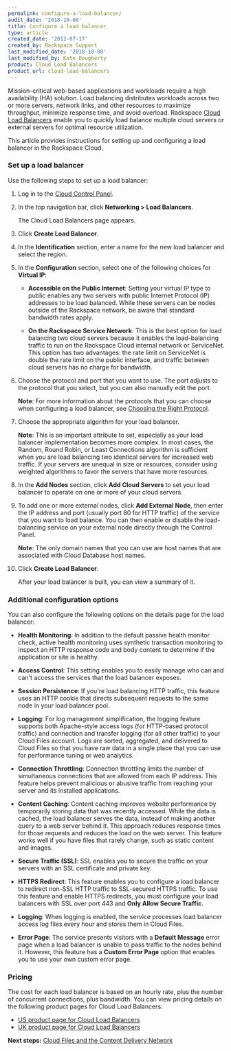 ```yaml
---
permalink: configure-a-load-balancer/
audit_date: '2018-10-08'
title: Configure a load balancer
type: article
created_date: '2012-07-17'
created_by: Rackspace Support
last_modified_date: '2018-10-08'
last_modified_by: Kate Dougherty
product: Cloud Load Balancers
product_url: cloud-load-balancers
---
```


Mission-critical web-based applications and workloads require a high
availability (HA) solution. Load balancing distributes workloads across two or
more servers, network links, and other resources to maximize throughput,
minimize response time, and avoid overload. Rackspace [Cloud Load
Balancers](https://www.rackspace.com/cloud/load-balancing) enable you to
quickly load balance multiple cloud servers or external servers for optimal
resource utilization.

This article provides instructions for setting up and configuring a load
balancer in the Rackspace Cloud.

### Set up a load balancer

Use the following steps to set up a load balancer:

1. Log in to the [Cloud Control Panel](http://mycloud.rackspace.com).

2. In the top navigation bar, click **Networking > Load Balancers**.

    The Cloud Load Balancers page appears.

3. Click **Create Load Balancer**.

4. In the **Identification** section, enter a name for the new load balancer
   and select the region.

5. In the **Configuration** section, select one of the following choices for
   **Virtual IP**:

    - **Accessible on the Public Internet**: Setting your virtual IP type to
      public enables any two servers with public Internet Protocol (IP)
      addresses to be load balanced. While these servers can be nodes outside
      of the Rackspace network, be aware that standard bandwidth rates apply.

    - **On the Rackspace Service Network**: This is the best option for load
      balancing two cloud servers because it enables the load-balancing
      traffic to run on the Rackspace Cloud internal network or ServiceNet.
      This option has two advantages: the rate limit on ServiceNet is double
      the rate limit on the public interface, and traffic between cloud
      servers has no charge for bandwidth.

6. Choose the protocol and port that you want to use. The port adjusts to the
   protocol that you select, but you can also manually edit the port.

    **Note**: For more information about the protocols that you can choose
    when configuring a load balancer, see [Choosing the Right
    Protocol](/how-to/available-protocols-when-configuring-a-cloud-load-balancer).

7. Choose the appropriate algorithm for your load balancer.

    **Note**: This is an important attribute to set, especially as your
    load balancer implementation becomes more complex. In most cases, the
    Random, Round Robin, or Least Connections algorithm is sufficient when
    you are load balancing two identical servers for increased web traffic. If
    your servers are unequal in size or resources, consider using weighted
    algorithms to favor the servers that have more resources.

8.	In the **Add Nodes** section, click **Add Cloud Servers** to set your load
    balancer to operate on one or more of your cloud servers.

9.	To add one or more external nodes, click **Add External Node**, then enter
    the IP address and port (usually port 80 for HTTP traffic) of the service
    that you want to load balance. You can then enable or disable the
    load-balancing service on your external node directly through the Control
    Panel.

     **Note**: The only domain names that you can use are host names that are
     associated with Cloud Database host names.

10.	Click **Create Load Balancer**.

     After your load balancer is built, you can view a summary of it.

### Additional configuration options

You can also configure the following options on the details page for the load
balancer:

- **Health Monitoring**: In addition to the default passive health monitor
  check, active health monitoring uses synthetic transaction monitoring to
  inspect an HTTP response code and body content to determine if the
  application or site is healthy.

- **Access Control**: This setting enables you to easily manage who can and
  can't access the services that the load balancer exposes.

- **Session Persistence**: If you're load balancing HTTP traffic, this feature
  uses an HTTP cookie that directs subsequent requests to the same node in
  your load balancer pool.

- **Logging**: For log management simplification, the logging feature supports
  both Apache-style access logs (for HTTP-based protocol traffic) and
  connection and transfer logging (for all other traffic) to your Cloud Files
  account. Logs are sorted, aggregated, and delivered to Cloud Files so that
  you have raw data in a single place that you can use for performance tuning
  or web analytics.

- **Connection Throttling**: Connection throttling limits the number of
  simultaneous connections that are allowed from each IP address. This feature
  helps prevent malicious or abusive traffic from reaching your server and its
  installed applications.

- **Content Caching**: Content caching improves website performance by
  temporarily storing data that was recently accessed. While the data is
  cached, the load balancer serves the data, instead of making another query
  to a web server behind it. This approach reduces response times for those
  requests and reduces the load on the web server. This feature works well if
  you have files that rarely change, such as static content and images.

- **Secure Traffic (SSL)**: SSL enables you to secure the traffic on your
  servers with an SSL certificate and private key.

- **HTTPS Redirect**: This feature enables you to configure a load balancer
  to redirect non-SSL HTTP traffic to SSL-secured HTTPS traffic. To
  use this feature and enable HTTPS redirects, you must configure your load
  balancers with SSL over port 443 and **Only Allow Secure Traffic**.

- **Logging**: When logging is enabled, the service processes load balancer
  access log files every hour and stores them in Cloud Files.

- **Error Page**: The service presents visitors with a **Default Message**
  error page when a load balancer is unable to pass traffic to the nodes
  behind it. However, this feature has a **Custom Error Page** option that
  enables you to use your own custom error page.

### Pricing

The cost for each load balancer is based on an hourly rate, plus
the number of concurrent connections, plus bandwidth.  You can view pricing
details on the following product pages for Cloud Load Balancers:

- [US product page for Cloud Load Balancers](http://www.rackspace.com/cloud/load-balancing/)
- [UK product page for Cloud Load Balancers](http://www.rackspace.co.uk/cloud-load-balancers/)

**Next steps:** [Cloud Files and the Content Delivery Network](/how-to/getting-started-with-cloud-files-and-cdn/)
